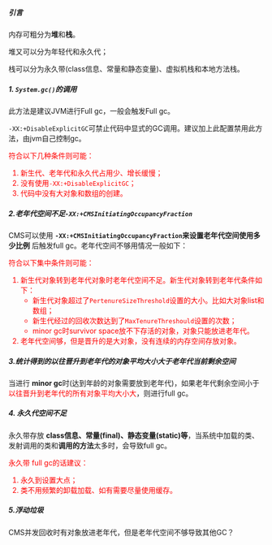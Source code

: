 
##### 引言

内存可粗分为**堆**和**栈**。

堆又可以分为年轻代和永久代；

栈可以分为永久带(class信息、常量和静态变量)、虚拟机栈和本地方法栈。



##### 1. `System.gc()`的调用

此方法是建议JVM进行Full gc，一般会触发Full gc。

`-XX:+DisableExplicitGC`可禁止代码中显式的GC调用。建议加上此配置禁用此方法，由jvm自己控制gc。


<font color=red>
符合以下几种条件则可能：

1. 新生代、老年代和永久代占用少、增长缓慢；
2. 没有使用`-XX:+DisableExplicitGC`；
3. 代码中没有大对象和数组的创建。

</font>

<font color=blue>


</font>

##### 2.老年代空间不足`-XX:+CMSInitiatingOccupancyFraction`

CMS可以使用 **`-XX:+CMSInitiatingOccupancyFraction`来设置老年代空间使用多少比例** 后触发full gc。老年代空间不够用情况一般如下：

<font color=red>
符合以下集中条件则可能：

1. 新生代对象转到老年代对象时老年代空间不足。新生代对象转到老年代条件如下：
    - 新生代对象超过了`PertenureSizeThreshold`设置的大小。比如大对象list和数组；
    - 新生代经过的回收次数达到了`MaxTenureThreshould`设置的次数；
    - minor gc时survivor space放不下存活的对象，对象只能放进老年代。
2. 老年代空间够，但是晋升的是大对象，没有连续的内存空间存放对象。

</font>

##### 3.统计得到的以往晋升到老年代的对象平均大小大于老年代当前剩余空间

当进行 **minor gc**时(达到年龄的对象需要放到老年代)，如果老年代剩余空间小于<font color=red>以往晋升到老年代的所有对象平均大小大</font>，则进行full gc。

##### 4. 永久代空间不足

永久带存放 **class信息、常量(final)、静态变量(static)等**，当系统中加载的类、发射调用的类和**调用的方法**太多时，会导致full gc。


<font color=red>
永久带 full gc的话建议：

1. 永久到设置大点；
2. 类不用频繁的卸载加载、如有需要尽量使用缓存。

</font>

##### 5.浮动垃圾

CMS并发回收时有对象放进老年代，但是老年代空间不够导致其他GC？
